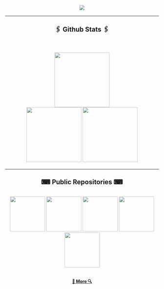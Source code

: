 <h1 align="center">
  <img src="https://readme-typing-svg.herokuapp.com/?lines=Hello;I+am+Zastinian&color=FFFFFF&center=true&size=30&font=Rubik+80s+Fade" />
</h1>

<hr />

<h2 align="center" style="font-family: Rubik 80s Fade">🖇️ Github Stats 🖇️</h2>

<br />
<div width="100%" style="margin: 20px" align="center">
  <img
    height="180"
    src="https://awesome-github-stats.azurewebsites.net/user-stats/Zastinian?cardType=github&theme=dracula&preferLogin=false&Border=61dafb&border_radius=10"
  />
  <br />
  <img
    height="180"
    src="https://github-readme-stats.vercel.app/api/top-langs/?username=Zastinian&layout=compact&theme=dracula&langs_count=9&border_color=61dafb&border_radius=10"
  />
  <img
    height="180"
    src="https://github-readme-streak-stats.herokuapp.com/?user=Zastinian&theme=dracula&count-private=true&v=2&border=61dafb&border_radius=10"
  />
</div>
<hr />

<h2 align="center" style="font-family: Rubik 80s Fade">⌨ Public Repositories ⌨</h2>

<br />
<div width="100%" align="center">
  <a align="left" href="https://github.com/Zastinian/Discord-Bot-Template" title="Discord-Bot-Template"
    ><img
      height="115"
      src="https://github-readme-stats.vercel.app/api/pin/?username=Zastinian&repo=Discord-Bot-Template&theme=dracula&border_color=61dafb&border_radius=10"
  /></a>
  <a align="left" href="https://github.com/Zastinian/Guilded-Bot" title="Guilded-Bot"
    ><img
      height="115"
      src="https://github-readme-stats.vercel.app/api/pin/?username=Zastinian&repo=Guilded-Bot&theme=dracula&border_color=61dafb&border_radius=10"
  /></a>
  <a align="right" href="https://github.com/Zastinian/Astro-Login" title="Astro-Login"
    ><img
      height="115"
      src="https://github-readme-stats.vercel.app/api/pin/?username=Zastinian&repo=Astro-Login&theme=dracula&border_color=61dafb&border_radius=10"
  /></a>
  <a align="right" href="https://github.com/Zastinian/hedystia-useful" title="hedystia-useful"
    ><img
      height="115"
      src="https://github-readme-stats.vercel.app/api/pin/?username=Zastinian&repo=hedystia-useful&theme=dracula&border_color=61dafb&border_radius=10"
  /></a>
  <a align="left" href="https://github.com/Zastinian/Hedystia-Builders" title="Hedystia-Builders"
    ><img
      height="115"
      src="https://github-readme-stats.vercel.app/api/pin/?username=Zastinian&repo=Hedystia-Builders&theme=dracula&border_color=61dafb&border_radius=10"
  /></a>
</div>

<br />

<h4 align="center">
  <a href="https://github.com/Zastinian?tab=repositories" title="Show Repositories">🔎 More 🔍</a>
</h4>
